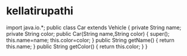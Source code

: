 # kellatirupathi
import java.io.*;
public class Car extends Vehicle {
	private String name;
	private String color;
	public Car(String name,String color)
	{
		super();
		this.name=name;
		this.color=color;
	}
	public String getName()
	{
		return this.name;
	}
	public String getColor()
	{
		return this.color;
	}
}
